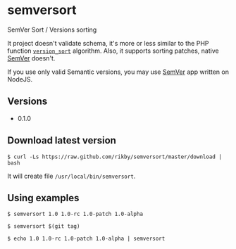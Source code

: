 # semversort
SemVer Sort / Versions sorting

It project doesn't validate schema, it's more or less similar to the PHP function [`version_sort`](http://php.net/version_sort) algorithm.
Also, it supports sorting patches, native [SemVer](https://github.com/npm/node-semver) doesn't.

If you use only valid Semantic versions, you may use [SemVer](https://github.com/npm/node-semver) app written on NodeJS.

## Versions
- 0.1.0

## Download latest version
```shell
$ curl -Ls https://raw.github.com/rikby/semversort/master/download | bash
```

It will create file `/usr/local/bin/semversort`.

## Using examples
```shell
$ semversort 1.0 1.0-rc 1.0-patch 1.0-alpha
```
```shell
$ semversort $(git tag)
```
```shell
$ echo 1.0 1.0-rc 1.0-patch 1.0-alpha | semversort
```
